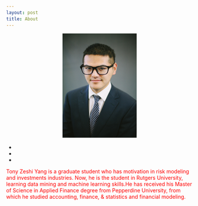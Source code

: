 ```yaml
---
layout: post
title: About 
---
```


<center>
<img src="/images/header_zeshiyang.jpg", width="200" height="280">
</center>

<p>
<center>
    <ul class="navigation-bar">
            <li><a href="https://github.com/YANGZSHI68"><i class='fa fa-github-alt'></i></a></li>  
            <li><a href="https://twitter.com/yangzeshi"><i class="fa fa-twitter"></i></a></li>
            <li><a href="https://www.linkedin.com/in/tony-zeshi-yang/"><i class='fa fa-linkedin'></i></a></li>
    </ul>
</center>
</p>
<p  style="color:#FF0000">
   Tony Zeshi Yang is a graduate student who has motivation in risk modeling and investments industries. Now, he is the student in Rutgers University, learning data mining and machine learning skills.He has received his Master of Science in Applied Finance degree from Pepperdine University, from which he studied accounting, finance, & statistics and financial modeling.<span style="color:#FF0000">
</p>
